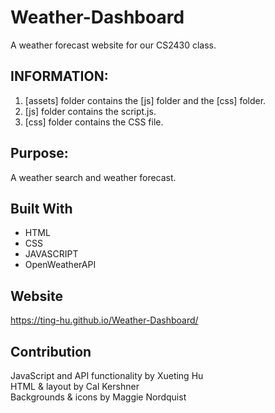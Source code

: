 # Weather-Dashboard

A weather forecast website for our CS2430 class.

## INFORMATION:

1. [assets] folder contains the [js] folder and the [css] folder.
2. [js] folder contains the script.js.
3. [css] folder contains the CSS file.

## Purpose:

A weather search and weather forecast.

## Built With

- HTML
- CSS
- JAVASCRIPT
- OpenWeatherAPI

## Website

https://ting-hu.github.io/Weather-Dashboard/

## Contribution

JavaScript and API functionality by Xueting Hu  
HTML & layout by Cal Kershner  
Backgrounds & icons by Maggie Nordquist  
